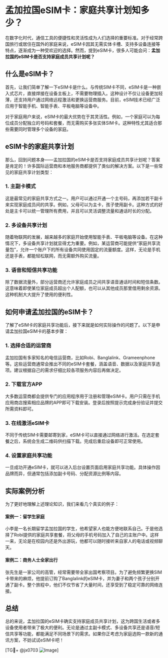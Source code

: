 # 孟加拉国eSIM卡：家庭共享计划知多少？

在数字化时代，通信工具的便捷性和灵活性成为人们选择的重要标准。对于经常跨国旅行或居住在国外的家庭来说，eSIM卡因其无需实体卡槽、支持多设备连接等特点，逐渐成为一种受欢迎的选择。然而，提到eSIM卡，很多人可能会问：**孟加拉国的eSIM卡是否支持家庭成员共享计划呢？**

## 什么是eSIM卡？

首先，让我们简单了解一下eSIM卡是什么。与传统SIM卡不同，eSIM卡是一种嵌入式芯片，直接焊接在设备主板上，不需要物理插入。这种设计不仅让设备更加轻薄，还支持用户通过网络远程激活和更换运营商服务。目前，eSIM技术已经广泛应用于智能手机、智能手表、平板电脑等设备中。

对于家庭用户来说，eSIM卡的最大优势在于其灵活性。例如，一个家庭可以为每位成员分配独立的号码和套餐，而无需购买多张实体SIM卡。这种特性尤其适合那些需要同时管理多个设备的家庭。

## eSIM卡的家庭共享计划

那么，回到问题本身——孟加拉国的eSIM卡是否支持家庭成员共享计划呢？答案是肯定的！许多国际运营商和本地服务商都提供了类似的解决方案。以下是一些常见的家庭共享计划类型：

### 1. **主副卡模式**
这是最常见的家庭共享方式之一。用户可以通过开通一个主号码，再添加若干副卡来实现家庭成员间的共享。例如，父母可以为主卡，孩子使用副卡。这种方式的好处是主卡可以统一管理所有费用，并且可以灵活调整流量和通话时长的分配。

### 2. **多设备共享计划**
随着物联网的发展，越来越多的家庭开始使用智能手表、平板电脑等设备。在这种情况下，多设备共享计划就显得尤为重要。例如，某运营商可能提供“家庭共享流量包”，允许一个账户下的所有设备共同使用固定的流量额度。这样，无论是手机还是手表，都能轻松联网，而无需额外购买流量。

### 3. **语音和短信共享功能**
除了数据流量外，部分运营商还允许家庭成员之间共享语音通话时间和短信条数。这意味着即使某位家庭成员超出个人配额，也可以从其他成员那里借用剩余资源。这种机制大大提升了使用的便利性。

## 如何申请孟加拉国的eSIM卡？

了解了eSIM卡的家庭共享功能后，接下来就是如何实际操作的问题了。以下是申请孟加拉国eSIM卡的基本步骤：

### 1. **选择合适的运营商**
孟加拉国有多家知名的电信运营商，比如Robi、Banglalink、Grameenphone等。这些运营商通常会推出不同的eSIM卡套餐，涵盖语音、数据以及家庭共享选项。建议根据自己的需求仔细比较各项服务内容后再做决定。

### 2. **下载官方APP**
大多数运营商都会提供专门的应用程序用于注册和管理eSIM卡。用户只需在手机应用商店搜索相应品牌的APP即可下载安装。登录后按照提示完成身份验证并提交所需资料即可。

### 3. **在线激活eSIM卡**
不同于传统SIM卡需要邮寄到家，eSIM卡可以直接通过网络进行激活。在选定套餐之后，系统会生成二维码供扫描下载。完成后重启设备即可正常使用。

### 4. **设置家庭共享功能**
一旦成功开通eSIM卡，就可以进入后台设置页面启用家庭共享功能。具体操作因品牌而异，但通常包括添加副卡号码、分配资源比例等内容。

## 实际案例分析

为了更好地理解上述理论知识，我们来看几个真实的例子：

#### 案例一：留学生家庭
小李是一名长期留学孟加拉国的学生，他希望家人也能方便地联系自己。于是他选择了Robi提供的家庭共享套餐，将父母的手机号码加入了自己的主账户中。这样一来，无论是在校园内还是外出游玩，他都可以随时接听来自家人的电话或视频聊天。

#### 案例二：商务人士全家出行
张先生是一家公司的高管，经常需要带全家出国考察项目。为了避免频繁更换SIM卡带来的麻烦，他提前订购了Banglalink的eSIM卡，并为妻子和两个孩子分别开通了副卡。整个旅程中，他们不仅节省了大量时间，还享受到了稳定可靠的网络连接。

## 总结

总的来说，孟加拉国的eSIM卡确实支持家庭成员共享计划，这为跨国生活或者多设备使用者带来了极大的便利。无论是通过主副卡模式、多设备共享还是语音/短信共享等功能，都能满足不同场景下的需求。如果你正考虑为家庭选购一款新的通讯方案，不妨试试eSIM卡吧！

[TG💪+ @jx0703 ![Image](https://github.com/user-attachments/assets/dbca1d08-cadb-493c-b0ec-ad6f7a83f270)]